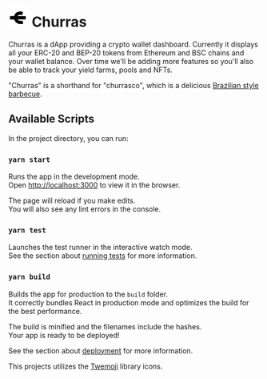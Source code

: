 <h1>
  <img src="https://raw.githubusercontent.com/felipecsl/churras/cc3c32687678908265582112554bcac8507ad6f8/public/favicon.svg" alt="logo" width="40" height="40"/>
  Churras
</h1>

Churras is a dApp providing a crypto wallet dashboard. Currently it displays all your ERC-20 and BEP-20
tokens from Ethereum and BSC chains and your wallet balance. Over time we'll be adding more features
so you'll also be able to track your yield farms, pools and NFTs.

"Churras" is a shorthand for "churrasco", which is a delicious [Brazilian style barbecue](https://www.merriam-webster.com/dictionary/churrasco).

## Available Scripts

In the project directory, you can run:

### `yarn start`

Runs the app in the development mode.\
Open [http://localhost:3000](http://localhost:3000) to view it in the browser.

The page will reload if you make edits.\
You will also see any lint errors in the console.

### `yarn test`

Launches the test runner in the interactive watch mode.\
See the section about [running tests](https://facebook.github.io/create-react-app/docs/running-tests) for more information.

### `yarn build`

Builds the app for production to the `build` folder.\
It correctly bundles React in production mode and optimizes the build for the best performance.

The build is minified and the filenames include the hashes.\
Your app is ready to be deployed!

See the section about [deployment](https://facebook.github.io/create-react-app/docs/deployment) for more information.

This projects utilizes the [Twemoji](https://twemoji.twitter.com/) library icons.
